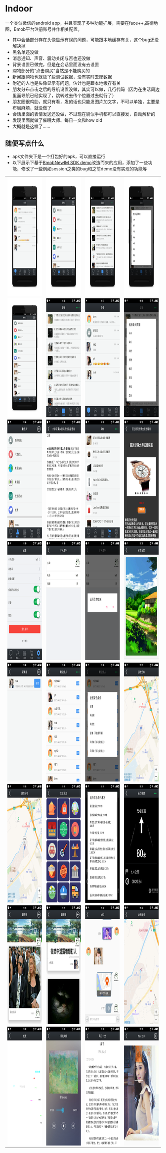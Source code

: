 # Indoor
一个类似微信的android app，并且实现了多种功能扩展，需要在face++,高德地图，Bmob平台注册账号并作相关配置。

* 其中会话部分存在头像显示有误的问题，可能跟本地缓存有关，这个bug还没解决掉
* 黑名单还没做
* 消息通知、声音、震动关闭与否也还没做
* 背景设置已做完，但是在会话里面没有去设置
* 购物部分的“点击购买”当然是不能购买的
* 新闻跟购物也就放了些测试数据，没有实时去爬数据
* 附近的人也是头像显示有问题，估计也是跟本地缓存有关
* 朋友分布点击之后的导航设置没做，其实可以做，几行代码（因为在生活周边里面导航已经实现了，跳转过去传个位置过去就行了）
* 朋友圈很鸡肋，就只有看，发的话也只能发图片加文字，不可以单独，主要是布局麻烦，就没做了
* 会话里面的表情发送还没做，不过现在貌似手机都可以直接发，自动解析的
* 发现里面就做了催眠大师、每日一文和how old
* 大概就是这样了......

## 随便写点什么

* apk文件夹下是一个打包好的apk，可以直接运行
* 以下展示下基于[BmobNewIM SDK demo](http://www.bmob.cn)改造而来的应用，添加了一些功能，修改了一些例如session之类的bug和之前demo没有实现的功能等


<table>
  <tr>
    <td style="vertical-align:bottom; text-align:center;">
     <img width="216" height="384" src="images/Screenshot_2017-04-25-18-57-54-943_Indoor.png"/>
    </td>
    <td style="vertical-align:bottom; text-align:center;">
     <img width="216" height="384" src="images/Screenshot_2017-04-25-18-58-03-589_Indoor.png"/>
    </td>
    <td style="vertical-align:bottom; text-align:center;">
     <img width="216" height="384" src="images/Screenshot_2017-04-25-18-58-32-944_Indoor.png"/>
    </td>
    <td style="vertical-align:bottom; text-align:center;">
     <img width="216" height="384" src="images/Screenshot_2017-04-25-18-58-41-063_Indoor.png"/>
    </td>
  </tr>
  <tr>
    <td style="vertical-align:bottom; text-align:center;">
     <img width="216" height="384" src="images/Screenshot_2017-04-25-18-58-21-021_Indoor.png"/>
    </td>
    <td style="vertical-align:bottom; text-align:center;">
     <img width="216" height="384" src="images/Screenshot_2017-04-25-18-58-26-916_Indoor.png"/>
    </td>
    <td style="vertical-align:bottom; text-align:center;">
     <img width="216" height="384" src="images/Screenshot_2017-04-25-18-57-45-088_Indoor.png"/>
    </td>
    <td style="vertical-align:bottom; text-align:center;">
     <img width="216" height="384" src="images/Screenshot_2017-04-25-18-58-37-015_Indoor.png"/>
    </td>
  </tr>
  <tr>
    <td style="vertical-align:bottom; text-align:center;">
     <img width="216" height="384" src="images/Screenshot_2017-04-25-18-58-06-594_Indoor.png"/>
    </td>
    <td style="vertical-align:bottom; text-align:center;">
     <img width="216" height="384" src="images/Screenshot_2017-04-25-18-59-26-481_Indoor.png"/>
    </td>
    <td style="vertical-align:bottom; text-align:center;">
     <img width="216" height="384" src="images/Screenshot_2017-04-25-18-59-39-719_Indoor.png"/>
    </td>
    <td style="vertical-align:bottom; text-align:center;">
     <img width="216" height="384" src="images/Screenshot_2017-04-25-18-59-42-892_Indoor.png"/>
    </td>
  </tr>
  <tr>
    <td style="vertical-align:bottom; text-align:center;">
     <img width="216" height="384" src="images/Screenshot_2017-04-25-18-59-51-228_Indoor.png"/>
    </td>
    <td style="vertical-align:bottom; text-align:center;">
     <img width="216" height="384" src="images/Screenshot_2017-04-25-18-59-54-336_Indoor.png"/>
    </td>
    <td style="vertical-align:bottom; text-align:center;">
     <img width="216" height="384" src="images/Screenshot_2017-04-25-19-00-01-387_Indoor.png"/>
    </td>
    <td style="vertical-align:bottom; text-align:center;">
     <img width="216" height="384" src="images/Screenshot_2017-04-25-19-00-17-068_Indoor.png"/>
    </td>
  </tr> 
  <tr>
    <td style="vertical-align:bottom; text-align:center;">
     <img width="216" height="384" src="images/Screenshot_2017-04-25-19-00-38-609_Indoor.png"/>
    </td>
    <td style="vertical-align:bottom; text-align:center;">
     <img width="216" height="384" src="images/Screenshot_2017-04-25-19-00-55-593_Indoor.png"/>
    </td>
    <td style="vertical-align:bottom; text-align:center;">
     <img width="216" height="384" src="images/Screenshot_2017-04-25-19-00-58-242_Indoor.png"/>
    </td>
    <td style="vertical-align:bottom; text-align:center;">
     <img width="216" height="384" src="images/Screenshot_2017-04-25-19-01-14-378_Indoor.png"/>
    </td>
  </tr> 
  <tr>
    <td style="vertical-align:bottom; text-align:center;">
     <img width="216" height="384" src="images/Screenshot_2017-04-25-19-01-17-669_Indoor.png"/>
    </td>
    <td style="vertical-align:bottom; text-align:center;">
     <img width="216" height="384" src="images/Screenshot_2017-04-25-19-01-26-420_Indoor.png"/>
    </td>
    <td style="vertical-align:bottom; text-align:center;">
     <img width="216" height="384" src="images/Screenshot_2017-04-25-19-01-32-952_Indoor.png"/>
    </td>
    <td style="vertical-align:bottom; text-align:center;">
     <img width="216" height="384" src="images/Screenshot_2017-04-25-19-01-37-732_Indoor.png"/>
    </td>
  </tr> 
  <tr>
    <td style="vertical-align:bottom; text-align:center;">
     <img width="216" height="384" src="images/Screenshot_2017-04-25-19-01-48-937_Indoor.png"/>
    </td>
    <td style="vertical-align:bottom; text-align:center;">
     <img width="216" height="384" src="images/Screenshot_2017-04-25-19-01-55-237_Indoor.png"/>
    </td>
    <td style="vertical-align:bottom; text-align:center;">
     <img width="216" height="384" src="images/Screenshot_2017-04-25-19-02-11-121_Indoor.png"/>
    </td>
    <td style="vertical-align:bottom; text-align:center;">
     <img width="216" height="384" src="images/Screenshot_2017-04-25-19-02-15-991_Indoor.png"/>
    </td>
  </tr>
  <tr>
    <td style="vertical-align:bottom; text-align:center;">
     <img width="216" height="384" src="images/Screenshot_2017-04-25-19-02-35-033_Indoor.png"/>
    </td>
    <td style="vertical-align:bottom; text-align:center;">
     <img width="216" height="384" src="images/Screenshot_2017-04-25-19-02-49-417_Indoor.png"/>
    </td>
    <td style="vertical-align:bottom; text-align:center;">
     <img width="216" height="384" src="images/Screenshot_2017-04-25-19-03-01-386_Indoor.png"/>
    </td>
    <td style="vertical-align:bottom; text-align:center;">
     <img width="216" height="384" src="images/Screenshot_2017-04-25-19-03-25-811_Indoor.png"/>
    </td>
  </tr>
</table>
